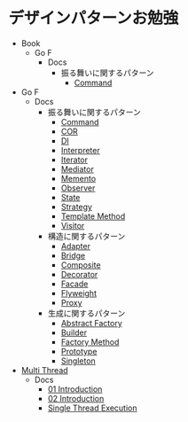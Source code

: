 # デザインパターンお勉強

- Book
  - Go F
    - Docs
      - 振る舞いに関するパターン
        * [Command](_book/GoF/docs/振る舞いに関するパターン/Command.md)
- Go F
  - Docs
    - 振る舞いに関するパターン
      * [Command](GoF/docs/振る舞いに関するパターン/Command.md)
      * [COR](GoF/docs/振る舞いに関するパターン/COR.md)
      * [DI](GoF/docs/振る舞いに関するパターン/DI.md)
      * [Interpreter](GoF/docs/振る舞いに関するパターン/Interpreter.md)
      * [Iterator](GoF/docs/振る舞いに関するパターン/Iterator.md)
      * [Mediator](GoF/docs/振る舞いに関するパターン/Mediator.md)
      * [Memento](GoF/docs/振る舞いに関するパターン/Memento.md)
      * [Observer](GoF/docs/振る舞いに関するパターン/Observer.md)
      * [State](GoF/docs/振る舞いに関するパターン/State.md)
      * [Strategy](GoF/docs/振る舞いに関するパターン/Strategy.md)
      * [Template Method](GoF/docs/振る舞いに関するパターン/TemplateMethod.md)
      * [Visitor](GoF/docs/振る舞いに関するパターン/Visitor.md)
    - 構造に関するパターン
      * [Adapter](GoF/docs/構造に関するパターン/adapter.md)
      * [Bridge](GoF/docs/構造に関するパターン/bridge.md)
      * [Composite](GoF/docs/構造に関するパターン/composite.md)
      * [Decorator](GoF/docs/構造に関するパターン/decorator.md)
      * [Facade](GoF/docs/構造に関するパターン/facade.md)
      * [Flyweight](GoF/docs/構造に関するパターン/flyweight.md)
      * [Proxy](GoF/docs/構造に関するパターン/proxy.md)
    - 生成に関するパターン
      * [Abstract Factory](GoF/docs/生成に関するパターン/abstractFactory.md)
      * [Builder](GoF/docs/生成に関するパターン/builder.md)
      * [Factory Method](GoF/docs/生成に関するパターン/factoryMethod.md)
      * [Prototype](GoF/docs/生成に関するパターン/prototype.md)
      * [Singleton](GoF/docs/生成に関するパターン/singleton.md)
- [Multi Thread](MultiThread/README.md)
  - Docs
    * [01 Introduction](MultiThread/docs/01Introduction.md)
    * [02 Introduction](MultiThread/docs/02Introduction.md)
    * [Single Thread Execution](MultiThread/docs/SingleThreadExecution.md)
